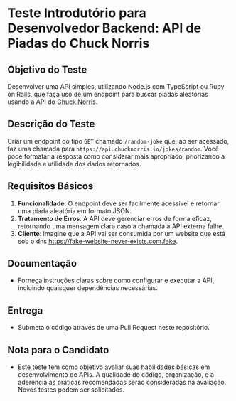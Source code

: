 # Teste Introdutório para Desenvolvedor Backend: API de Piadas do Chuck Norris

## Objetivo do Teste
Desenvolver uma API simples, utilizando Node.js com TypeScript ou Ruby on Rails, que faça uso de um endpoint para buscar piadas aleatórias usando a API do [Chuck Norris](https://api.chucknorris.io/).

## Descrição do Teste
Criar um endpoint do tipo `GET` chamado `/random-joke` que, ao ser acessado, faz uma chamada para `https://api.chucknorris.io/jokes/random`. Você pode formatar a resposta como considerar mais apropriado, priorizando a legibilidade e utilidade dos dados retornados.

## Requisitos Básicos
1. **Funcionalidade**: O endpoint deve ser facilmente acessível e retornar uma piada aleatória em formato JSON.
2. **Tratamento de Erros**: A API deve gerenciar erros de forma eficaz, retornando uma mensagem clara caso a chamada à API externa falhe.
3. **Cliente**: Imagine que a API vai ser consumida por um website que está sob o dns https://fake-website-never-exists.com.fake.

## Documentação
- Forneça instruções claras sobre como configurar e executar a API, incluindo quaisquer dependências necessárias.

## Entrega
- Submeta o código através de uma Pull Request neste repositório.

## Nota para o Candidato
- Este teste tem como objetivo avaliar suas habilidades básicas em desenvolvimento de APIs. A qualidade do código, organização, e a aderência às práticas recomendadas serão consideradas na avaliação. Novos testes podem ser solicitados.

